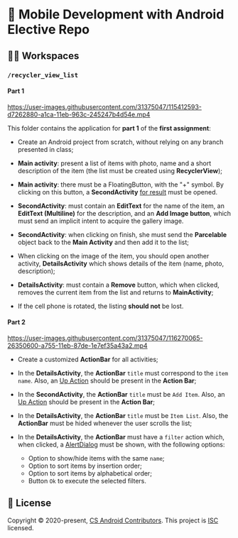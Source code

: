 # 📱 Mobile Development with Android Elective Repo

## 👩‍💻 Workspaces

### `/recycler_view_list`

#### Part 1

https://user-images.githubusercontent.com/31375047/115412593-d7262880-a1ca-11eb-963c-245247b4d54e.mp4

This folder contains the application for **part 1** of the **first assignment**:

- Create an Android project from scratch, without relying on any branch presented in class;

- **Main activity**: present a list of items with photo, name and a short description of the item (the list must be created using **RecyclerView**);

- **Main activity**: there must be a FloatingButton, with the "+" symbol. By clicking on this button, a **SecondActivity** [for result](https://stackoverflow.com/questions/10407159) must be opened.

- **SecondActivity**: must contain an **EditText** for the name of the item, an **EditText (Multiline)** for the description, and an **Add Image button**, which must send an implicit intent to acquire the gallery image.

- **SecondActivity**: when clicking on finish, she must send the **Parcelable** object back to the **Main Activity** and then add it to the list;

- When clicking on the image of the item, you should open another activity, **DetailsActivity** which shows details of the item (name, photo, description);

- **DetailsActivity**: must contain a **Remove** button, which when clicked, removes the current item from the list and returns to **MainActivity**;

- If the cell phone is rotated, the listing **should not** be lost.

#### Part 2

https://user-images.githubusercontent.com/31375047/116270065-26350600-a755-11eb-87de-1e7ef35a43a2.mp4

- Create a customized **ActionBar** for all activities;

- In the **DetailsActivity**, the **ActionBar** `title` must correspond to the `item name`. Also, an [Up Action](https://developer.android.com/training/appbar/up-action) should be present in the **Action Bar**;

- In the **SecondActivity**, the **ActionBar** `title` must be `Add Item`. Also, an [Up Action](https://developer.android.com/training/appbar/up-action) should be present in the **Action Bar**;

- In the **DetailsActivity**, the **ActionBar** `title` must be `Item List`. Also, the **ActionBar** must be hided whenever the user scrolls the list;

- In the **DetailsActivity**, the **ActionBar** must have a `filter` action which, when clicked, a [AlertDialog](https://developer.android.com/guide/topics/ui/dialogs) must be shown, with the following options:

  - Option to show/hide items with the same `name`;
  - Option to sort items by insertion order;
  - Option to sort items by alphabetical order;
  - Button `Ok` to execute the selected filters.

## 📝 License

Copyright © 2020-present, [CS Android Contributors](https://github.com/lcbm/cs-android/graphs/contributors). This project is [ISC](LICENSE) licensed.
